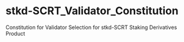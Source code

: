 # stkd-SCRT_Validator_Constitution
Constitution for Validator Selection for stkd-SCRT Staking Derivatives Product
